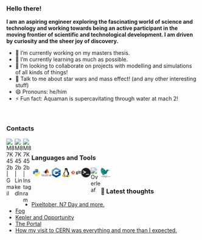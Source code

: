 ### Hello there! 

**I am an aspiring engineer exploring the fascinating world of science and technology and working towards being an active participant in the moving frontier of scientific and technological development. I am driven by curiosity and the sheer joy of discovery.**
<!--
**M87K452b/M87K452b** is a ✨ _special_ ✨ repository because its `README.md` (this file) appears on your GitHub profile.
-->
- 🔭 I’m currently working on my masters thesis.
- 🌱 I’m currently learning as much as possible.
- 👯 I’m looking to collaborate on projects with modelling and simulations of all kinds of things!
- 💬 Talk to me about star wars and mass effect! (and any other interesting stuff)
- 😄 Pronouns: he/him
- ⚡ Fun fact: Aquaman is supercavitating through water at mach 2!
<br />

### Contacts

[<img align="left" alt="M87K452b | Gmail" width="22px" src="https://cdn.jsdelivr.net/npm/simple-icons@v3/icons/gmail.svg" />][gmail]
[<img align="left" alt="M87K452b | LinkedIn" width="22px" src="https://cdn.jsdelivr.net/npm/simple-icons@v3/icons/linkedin.svg" />][linkedin]
[<img align="left" alt="M87K452b | Instagram" width="22px" src="https://cdn.jsdelivr.net/npm/simple-icons@v3/icons/instagram.svg" />][instagram]

<br />

### Languages and Tools

<img align="left" alt="Python" width="26px" src="https://raw.githubusercontent.com/github/explore/80688e429a7d4ef2fca1e82350fe8e3517d3494d/topics/python/python.png" />
<img align="left" alt="MATLAB" width="26px" src="https://raw.githubusercontent.com/github/explore/80688e429a7d4ef2fca1e82350fe8e3517d3494d/topics/matlab/matlab.png" />
<img align="left" alt="C++" width="26px" src="https://raw.githubusercontent.com/github/explore/80688e429a7d4ef2fca1e82350fe8e3517d3494d/topics/cpp/cpp.png" />
<img aling="left" alt="Latex" width="26px" src="https://raw.githubusercontent.com/github/explore/80688e429a7d4ef2fca1e82350fe8e3517d3494d/topics/latex/latex.png" />
<img align="left" alt="Linux" width="26px" src="https://raw.githubusercontent.com/github/explore/80688e429a7d4ef2fca1e82350fe8e3517d3494d/topics/linux/linux.png" />
<img align="left" alt="Git" width="26px" src="https://raw.githubusercontent.com/github/explore/80688e429a7d4ef2fca1e82350fe8e3517d3494d/topics/git/git.png" />
<img align="left" alt="Terminal" width="26px" src="https://raw.githubusercontent.com/github/explore/80688e429a7d4ef2fca1e82350fe8e3517d3494d/topics/terminal/terminal.png" />
<img align="left" alt="Overleaf" width="26px" src="https://images.ctfassets.net/nrgyaltdicpt/h9dpHuVys19B1sOAWvbP6/5f8d4c6d051f63e4ba450befd56f9189/ologo_square_colour_light_bg.svg" />
<br />

### 📕 Latest thoughts

<!-- BLOG-POST-LIST:START -->
- [Pixeltober, N7 Day and more.](https://naturalfreakuency.wordpress.com/2019/11/21/pixeltober-n7-day-and-more/)
- [Fog](https://naturalfreakuency.wordpress.com/2019/08/06/fog/)
- [Kepler and Opportunity](https://naturalfreakuency.wordpress.com/2019/02/23/kepler-and-opportunity/)
- [The Portal](https://naturalfreakuency.wordpress.com/2018/12/15/the-portal/)
- [How my visit to CERN was everything and more than I expected.](https://naturalfreakuency.wordpress.com/2018/08/03/61/)
<!-- BLOG-POST-LIST:END -->




[website]: https://naturalfreakuency.wordpress.com
[instagram]: https://www.instagram.com/stranger_quark/
[linkedin]: https://www.linkedin.com/in/vharivinay/
[gmail]: mailto:vhari.vinay.2924@gmail.com
